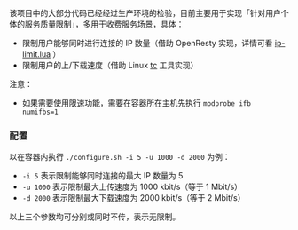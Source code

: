 该项目中的大部分代码已经经过生产环境的检验，目前主要用于实现「针对用户个体的服务质量限制」，多用于收费服务场景，具体：

* 限制用户能够同时进行连接的 IP 数量（借助 OpenResty 实现，详情可看 [ip-limit.lua](nginx/ip-limit.lua) ）
* 限制用户的上/下载速度（借助 Linux [tc](https://en.wikipedia.org/wiki/Tc_(Linux)) 工具实现）

注意：

* 如果需要使用限速功能，需要在容器所在主机先执行 `modprobe ifb numifbs=1`


### 配置

以在容器内执行 `./configure.sh -i 5 -u 1000 -d 2000` 为例：

* `-i 5` 表示限制能够同时连接的最大 IP 数量为 5
* `-u 1000` 表示限制最大上传速度为 1000 kbit/s（等于 1 Mbit/s）
* `-d 2000` 表示限制最大下载速度为 2000 kbit/s（等于 2 Mbit/s）

以上三个参数均可分别或同时不传，表示无限制。
